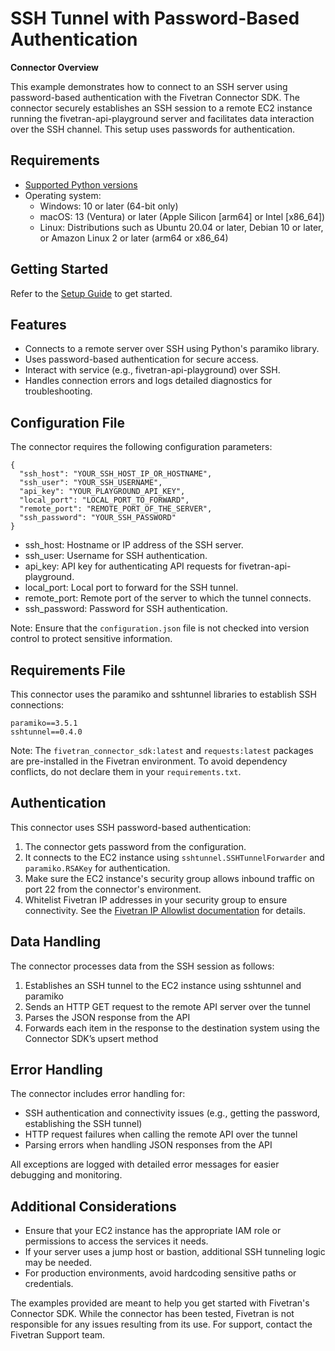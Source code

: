# **SSH Tunnel with Password-Based Authentication**

**Connector Overview**

This example demonstrates how to connect to an SSH server using password-based authentication with the Fivetran Connector SDK. The connector securely establishes an SSH session to a remote EC2 instance running the fivetran-api-playground server and facilitates data interaction over the SSH channel. This setup uses passwords for authentication.

## **Requirements**

* [Supported Python versions](https://github.com/fivetran/fivetran_connector_sdk/blob/main/README.md#requirements)   
* Operating system:
  * Windows: 10 or later (64-bit only)
  * macOS: 13 (Ventura) or later (Apple Silicon [arm64] or Intel [x86_64])
  * Linux: Distributions such as Ubuntu 20.04 or later, Debian 10 or later, or Amazon Linux 2 or later (arm64 or x86_64)

## **Getting Started**

Refer to the [Setup Guide](https://fivetran.com/docs/connectors/connector-sdk/setup-guide) to get started.

## **Features**

- Connects to a remote server over SSH using Python's paramiko library.
- Uses password-based authentication for secure access.
- Interact with service (e.g., fivetran-api-playground) over SSH.
- Handles connection errors and logs detailed diagnostics for troubleshooting.

## **Configuration File**

The connector requires the following configuration parameters: 

```
{
  "ssh_host": "YOUR_SSH_HOST_IP_OR_HOSTNAME",
  "ssh_user": "YOUR_SSH_USERNAME",
  "api_key": "YOUR_PLAYGROUND_API_KEY",
  "local_port": "LOCAL_PORT_TO_FORWARD",
  "remote_port": "REMOTE_PORT_OF_THE_SERVER",
  "ssh_password": "YOUR_SSH_PASSWORD"
}
```

- ssh_host: Hostname or IP address of the SSH server.
- ssh_user: Username for SSH authentication.
- api_key: API key for authenticating API requests for fivetran-api-playground.
- local_port: Local port to forward for the SSH tunnel.
- remote_port: Remote port of the server to which the tunnel connects.
- ssh_password: Password for SSH authentication.

Note: Ensure that the `configuration.json` file is not checked into version control to protect sensitive information.

## **Requirements File**

This connector uses the paramiko and sshtunnel libraries to establish SSH connections:
```
paramiko==3.5.1
sshtunnel==0.4.0
```

Note: The `fivetran_connector_sdk:latest` and `requests:latest` packages are pre-installed in the Fivetran environment. To avoid dependency conflicts, do not declare them in your `requirements.txt`.

## **Authentication**

This connector uses SSH password-based authentication:

1. The connector gets password from the configuration.
2. It connects to the EC2 instance using `sshtunnel.SSHTunnelForwarder` and `paramiko.RSAKey` for authentication.
3. Make sure the EC2 instance's security group allows inbound traffic on port 22 from the connector's environment.
4. Whitelist Fivetran IP addresses in your security group to ensure connectivity. See the [Fivetran IP Allowlist documentation](https://fivetran.com/docs/using-fivetran/ips) for details.

## **Data Handling**

The connector processes data from the SSH session as follows:
1. Establishes an SSH tunnel to the EC2 instance using sshtunnel and paramiko
2. Sends an HTTP GET request to the remote API server over the tunnel
3. Parses the JSON response from the API
4. Forwards each item in the response to the destination system using the Connector SDK’s upsert method

## **Error Handling**

The connector includes error handling for:  
- SSH authentication and connectivity issues (e.g., getting the password, establishing the SSH tunnel)
- HTTP request failures when calling the remote API over the tunnel
- Parsing errors when handling JSON responses from the API

All exceptions are logged with detailed error messages for easier debugging and monitoring.

## **Additional Considerations**

- Ensure that your EC2 instance has the appropriate IAM role or permissions to access the services it needs.
- If your server uses a jump host or bastion, additional SSH tunneling logic may be needed.
- For production environments, avoid hardcoding sensitive paths or credentials.

The examples provided are meant to help you get started with Fivetran's Connector SDK. While the connector has been tested, Fivetran is not responsible for any issues resulting from its use. For support, contact the Fivetran Support team.